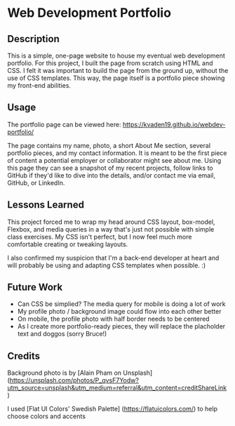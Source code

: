 # Web Development Portfolio

## Description 

This is a simple, one-page website to house my eventual web development portfolio. For this project, I built the page from scratch using HTML and CSS. I felt it was important to build the page from the ground up, without the use of CSS templates. This way, the page itself is a portfolio piece showing my front-end abilities. 


## Usage 

The portfolio page can be viewed here:
https://kvaden19.github.io/webdev-portfolio/

The page contains my name, photo, a short About Me section, several portfolio pieces, and my contact information. It is meant to be the first piece of content a potential employer or collaborator might see about me. Using this page they can see a snapshot of my recent projects, follow links to GitHub if they'd like to dive into the details,
and/or contact me via email, GitHub, or LinkedIn.

## Lessons Learned 

This project forced me to wrap my head around CSS layout, box-model, Flexbox, and media queries in a way that's just not possible with simple class exercises.
My CSS isn't perfect, but I now feel much more comfortable creating or tweaking layouts.

I also confirmed my suspicion that I'm a back-end developer at heart and will probably be using and adapting CSS templates when possible. :)

## Future Work

* Can CSS be simplied? The media query for mobile is doing a lot of work
* My profile photo / background image could flow into each other better 
* On mobile, the profile photo with half border needs to be centered
* As I create more portfolio-ready pieces, they will replace the placholder text and doggos (sorry Bruce!)

## Credits

Background photo is by [Alain Pham on Unsplash]
(https://unsplash.com/photos/P_qvsF7Yodw?utm_source=unsplash&utm_medium=referral&utm_content=creditShareLink)

I used [Flat UI Colors' Swedish Palette] (https://flatuicolors.com/) to help choose colors and accents
